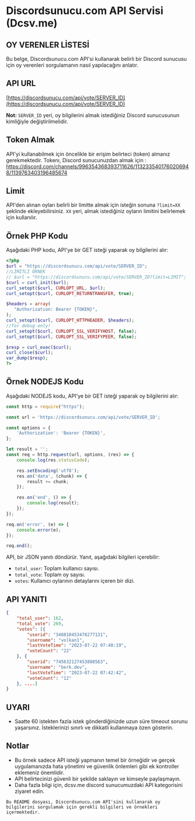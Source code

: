# Discordsunucu.com API Servisi (Dcsv.me)

## OY VERENLER LİSTESİ

Bu belge, Discordsunucu.com API'si kullanarak belirli bir Discord sunucusu için oy verenleri sorgulamanın nasıl yapılacağını anlatır.


## API URL

[https://discordsunucu.com/api/vote/SERVER_ID](https://discordsunucu.com/api/vote/SERVER_ID)

**Not:** `SERVER_ID` yeri, oy bilgilerini almak istediğiniz Discord sunucusunun kimliğiyle değiştirilmelidir.


## Token Almak

API'yi kullanabilmek için öncelikle bir erişim belirteci (token) almanız gerekmektedir. Tokenı, Discord sunucunuzdan almak için : https://discord.com/channels/996354368393711626/1132335401760206948/1139763403196485674

## Limit

API'den alınan oyları belirli bir limitte almak için isteğin sonuna `?limit=XX` şeklinde ekleyebilirsiniz. `XX` yeri, almak istediğiniz oyların limitini belirlemek için kullanılır.

 ## Örnek PHP Kodu

Aşağıdaki PHP kodu, API'ye bir GET isteği yaparak oy bilgilerini alır:
```php
<?php
$url = "https://discordsunucu.com/api/vote/SERVER_ID";
//LİMİTLİ ÖRNEK
// $url = "https://discordsunucu.com/api/vote/SERVER_ID?limit=LIMIT";
$curl = curl_init($url);
curl_setopt($curl, CURLOPT_URL, $url);
curl_setopt($curl, CURLOPT_RETURNTRANSFER, true);

$headers = array(
   "Authorization: Bearer {TOKEN}",
);
curl_setopt($curl, CURLOPT_HTTPHEADER, $headers);
//for debug only!
curl_setopt($curl, CURLOPT_SSL_VERIFYHOST, false);
curl_setopt($curl, CURLOPT_SSL_VERIFYPEER, false);

$resp = curl_exec($curl);
curl_close($curl);
var_dump($resp);
?>
```

 ## Örnek NODEJS Kodu

Aşağıdaki NODEJS kodu, API'ye bir GET isteği yaparak oy bilgilerini alır:
```js
const http = require("https");

const url = 'https://discordsunucu.com/api/vote/SERVER_ID';

const options = {
    'Authorization': 'Bearer {TOKEN}',
};

let result = '';
const req = http.request(url, options, (res) => {
    console.log(res.statusCode);

    res.setEncoding('utf8');
    res.on('data', (chunk) => {
        result += chunk;
    });

    res.on('end', () => {
        console.log(result);
    });
});

req.on('error', (e) => {
    console.error(e);
});

req.end();
```


API, bir JSON yanıtı döndürür. Yanıt, aşağıdaki bilgileri içerebilir:

- `total_user`: Toplam kullanıcı sayısı.
- `total_vote`: Toplam oy sayısı.
- `votes`: Kullanıcı oylarının detaylarını içeren bir dizi.

 ## API YANITI

```json
{
    "total_user": 162,
    "total_vote": 269,
    "votes": [{
        "userid": "348810453478277131",
        "username": "volkan1",
        "lastVoteTime": "2023-07-22 07:40:19",
        "voteCount": "22"
    }, {
        "userid": "745632127453888563",
        "username": "berk.dev",
        "lastVoteTime": "2023-07-22 07:42:42",
        "voteCount": "12"
    }, ....]
}
```
## UYARI

- Saatte 60 istekten fazla istek gönderdiğinizde uzun süre timeout sorunu yaşarsınız. İsteklerinizi sınırlı ve dikkatli kullanmaya özen gösterin.


## Notlar

- Bu örnek sadece API isteği yapmanın temel bir örneğidir ve gerçek uygulamanızda hata yönetimi ve güvenlik önlemleri gibi ek kontroller eklemeniz önemlidir.
- API belirtecinizi güvenli bir şekilde saklayın ve kimseyle paylaşmayın.
- Daha fazla bilgi için, dcsv.me discord sunucumuzdaki API kategorisini ziyaret edin.

`Bu README dosyası, Discordsunucu.com API'sini kullanarak oy bilgilerini sorgulamak için gerekli bilgileri ve örnekleri içermektedir.`


